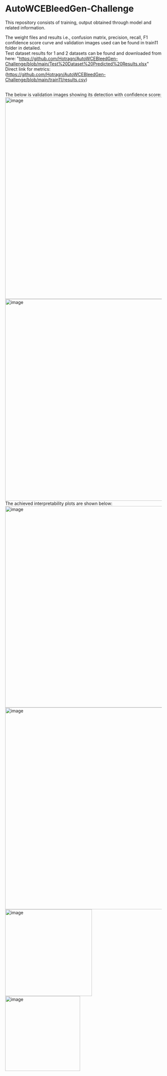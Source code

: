 # AutoWCEBleedGen-Challenge
This repository consists of training, output obtained through model and related information. <br>

The weight files and results i.e., confusion matrix, precision, recall, F1 confidence score curve and validation images used can be found in train11 folder in 
detailed.<br>
Test dataset results for 1 and 2 datasets can be found and downloaded from here: "https://github.com/Hotragn/AutoWCEBleedGen-Challenge/blob/main/Test%20Dataset%20Predicted%20Results.xlsx" 
<br>
Direct link for metrics:<br>
(https://github.com/Hotragn/AutoWCEBleedGen-Challenge/blob/main/train11/results.csv)


<br>
The below is validation images showing its detection with confidence score:<br>  
<img width="649" alt="image" src="https://github.com/Hotragn/AutoWCEBleedGen-Challenge/assets/103170876/fc7de6e7-bbdf-4750-a6be-55111d0e0493"><br>
<img width="649" alt="image" src="https://github.com/Hotragn/AutoWCEBleedGen-Challenge/assets/103170876/189d0daa-c73f-43dc-9ae0-d466d2849e9c">
<br>
The achieved interpretability plots are shown below:
<img width="648" alt="image" src="https://github.com/Hotragn/AutoWCEBleedGen-Challenge/assets/103170876/1eeaf597-3c92-4e5f-87f0-7b86181bdbf7">
<img width="649" alt="image" src="https://github.com/Hotragn/AutoWCEBleedGen-Challenge/assets/103170876/4645bca9-0a99-4fd2-8d0a-7144345aff53">
<img width="279" alt="image" src="https://github.com/Hotragn/AutoWCEBleedGen-Challenge/assets/103170876/08519751-fecb-4cea-aa18-94bb17c32080">
<img width="241" alt="image" src="https://github.com/Hotragn/AutoWCEBleedGen-Challenge/assets/103170876/5d399d2b-975f-4ee7-877a-fa66e15d09b2">


